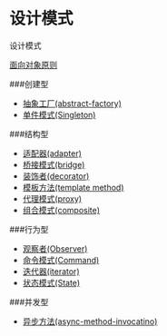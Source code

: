 # 设计模式
设计模式
<!--[面向对象的六大原则](https://github.com/simple-android-framework-exchange/android_design_patterns_analysis/)-->
[面向对象原则]()

<!--|#| Name | category |   -->
<!--|--------| :------: | :------: |-->
<!--|1|[abstract-factory](https://github.com/xu6148152/Design-Patterns/blob/master/DesignPatterns%2Fabstractfactory%2Findex.md)| Creational-->
<!--|2|[adapter](https://github.com/xu6148152/Design-Patterns/blob/master/DesignPatterns%2Fadapter%2Findex.md)| Structural-->
<!--|3|[async-method-invocation](https://github.com/xu6148152/Design-Patterns/blob/master/DesignPatterns/async-method-invocation/index.md) | Concurrency-->
<!--|4|[bridge](https://github.com/xu6148152/Design-Patterns/blob/master/DesignPatterns%2Fbridge%2Findex.md)| Structural-->

###创建型
* [抽象工厂(abstract-factory)](https://github.com/xu6148152/Design-Patterns/blob/master/DesignPatterns%2Fabstractfactory%2Findex.md)  
* [单件模式(Singleton)](https://github.com/xu6148152/Design-Patterns/blob/master/DesignPatterns/singleton/index.md)

###结构型
* [适配器(adapter)](https://github.com/xu6148152/Design-Patterns/blob/master/DesignPatterns%2Fadapter%2Findex.md)  
* [桥接模式(bridge)](https://github.com/xu6148152/Design-Patterns/blob/master/DesignPatterns/bridge/index.md)  
* [装饰者(decorator)](https://github.com/xu6148152/Design-Patterns/blob/master/DesignPatterns/decorate/index.md)  
* [模板方法(template method)](https://github.com/xu6148152/Design-Patterns/blob/master/DesignPatterns/templatemethod/index.md)
* [代理模式(proxy)](https://github.com/xu6148152/Design-Patterns/blob/master/DesignPatterns/proxy/index.md)  
* [组合模式(composite)](https://github.com/xu6148152/Design-Patterns/blob/master/DesignPatterns/composite/index.md)  

###行为型  
* [观察者(Observer)](https://github.com/xu6148152/Design-Patterns/blob/master/DesignPatterns/observable/index.md)  
* [命令模式(Command)](https://github.com/xu6148152/Design-Patterns/blob/master/DesignPatterns/command/index.md)  
* [迭代器(iterator)](https://github.com/xu6148152/Design-Patterns/blob/master/DesignPatterns/iterator/index.md)  
* [状态模式(State)](https://github.com/xu6148152/Design-Patterns/blob/master/DesignPatterns/state/index.md)

###并发型
* [异步方法(async-method-invocatino)](https://github.com/xu6148152/Design-Patterns/blob/master/DesignPatterns/async-method-invocation/index.md)
